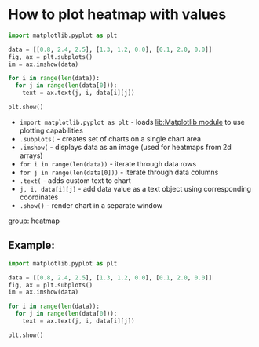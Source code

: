 # How to plot heatmap with values

```python
import matplotlib.pyplot as plt

data = [[0.8, 2.4, 2.5], [1.3, 1.2, 0.0], [0.1, 2.0, 0.0]]
fig, ax = plt.subplots()
im = ax.imshow(data)

for i in range(len(data)):
  for j in range(len(data[0])):
    text = ax.text(j, i, data[i][j])

plt.show()
```

- `import matplotlib.pyplot as plt` - loads [lib:Matplotlib module](python-matplotlib/how-to-install-matplotlib-python-lib-in-ubuntu-ubuntuversion) to use plotting capabilities
- `.subplots(` - creates set of charts on a single chart area
- `.imshow(` - displays data as an image (used for heatmaps from 2d arrays)
- `for i in range(len(data))` - iterate through data rows
- `for j in range(len(data[0]))` - iterate through data columns
- `.text(` - adds custom text to chart
- `j, i, data[i][j]` - add data value as a text object using corresponding coordinates
- `.show()` - render chart in a separate window

group: heatmap

## Example: 
```python
import matplotlib.pyplot as plt

data = [[0.8, 2.4, 2.5], [1.3, 1.2, 0.0], [0.1, 2.0, 0.0]]
fig, ax = plt.subplots()
im = ax.imshow(data)

for i in range(len(data)):
  for j in range(len(data[0])):
    text = ax.text(j, i, data[i][j])

plt.show()
```

